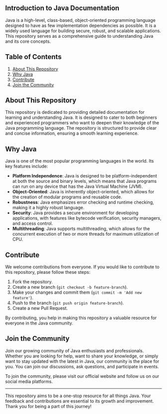 ## Introduction to Java Documentation

Java is a high-level, class-based, object-oriented programming language designed to have as few implementation dependencies as possible. It is a widely used language for building secure, robust, and scalable applications. This repository serves as a comprehensive guide to understanding Java and its core concepts.

## Table of Contents
1. [About This Repository](#about-this-repository)
2. [Why Java](#why-java)
3. [Contribute](#contribute)
4. [Join the Community](#join-the-community)

## About This Repository
This repository is dedicated to providing detailed documentation for learning and understanding Java. It is designed to cater to both beginners and experienced programmers who want to deepen their knowledge of the Java programming language. The repository is structured to provide clear and concise information, ensuring a smooth learning experience.

## Why Java
Java is one of the most popular programming languages in the world. Its key features include:
- **Platform Independence**: Java is designed to be platform-independent at both the source and binary levels, which means that Java programs can run on any device that has the Java Virtual Machine (JVM).
- **Object-Oriented**: Java is inherently object-oriented, which allows for the creation of modular programs and reusable code.
- **Robustness**: Java emphasizes error checking and runtime checking, making it a highly robust language.
- **Security**: Java provides a secure environment for developing applications, with features like bytecode verification, security managers, and access control.
- **Multithreading**: Java supports multithreading, which allows for the concurrent execution of two or more threads for maximum utilization of CPU.

## Contribute
We welcome contributions from everyone. If you would like to contribute to this repository, please follow these steps:
1. Fork the repository.
2. Create a new branch (`git checkout -b feature-branch`).
3. Make your changes and commit them (`git commit -m 'Add new feature'`).
4. Push to the branch (`git push origin feature-branch`).
5. Create a new Pull Request.

By contributing, you help in making this repository a valuable resource for everyone in the Java community.

## Join the Community
Join our growing community of Java enthusiasts and professionals. Whether you are looking for help, want to share your knowledge, or simply want to stay updated with the latest in Java, our community is the place for you. You can join our discussions, ask questions, and participate in events.

To join the community, please visit our official website and follow us on our social media platforms.

---

This repository aims to be a one-stop resource for all things Java. Your feedback and contributions are essential to its growth and improvement. Thank you for being a part of this journey!
